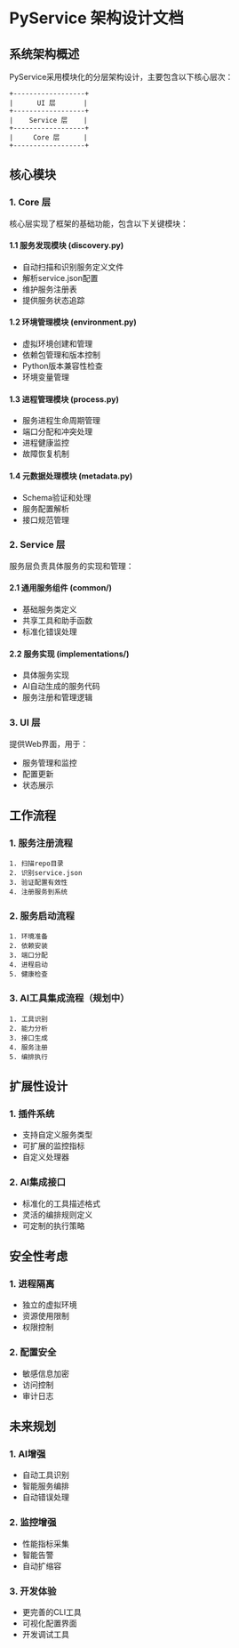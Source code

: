 # PyService 架构设计文档

## 系统架构概述
PyService采用模块化的分层架构设计，主要包含以下核心层次：

```
+------------------+
|      UI 层       |
+------------------+
|    Service 层    |
+------------------+
|     Core 层      |
+------------------+
```

## 核心模块

### 1. Core 层
核心层实现了框架的基础功能，包含以下关键模块：

#### 1.1 服务发现模块 (discovery.py)
- 自动扫描和识别服务定义文件
- 解析service.json配置
- 维护服务注册表
- 提供服务状态追踪

#### 1.2 环境管理模块 (environment.py)
- 虚拟环境创建和管理
- 依赖包管理和版本控制
- Python版本兼容性检查
- 环境变量管理

#### 1.3 进程管理模块 (process.py)
- 服务进程生命周期管理
- 端口分配和冲突处理
- 进程健康监控
- 故障恢复机制

#### 1.4 元数据处理模块 (metadata.py)
- Schema验证和处理
- 服务配置解析
- 接口规范管理

### 2. Service 层
服务层负责具体服务的实现和管理：

#### 2.1 通用服务组件 (common/)
- 基础服务类定义
- 共享工具和助手函数
- 标准化错误处理

#### 2.2 服务实现 (implementations/)
- 具体服务实现
- AI自动生成的服务代码
- 服务注册和管理逻辑

### 3. UI 层
提供Web界面，用于：
- 服务管理和监控
- 配置更新
- 状态展示

## 工作流程

### 1. 服务注册流程
```
1. 扫描repo目录
2. 识别service.json
3. 验证配置有效性
4. 注册服务到系统
```

### 2. 服务启动流程
```
1. 环境准备
2. 依赖安装
3. 端口分配
4. 进程启动
5. 健康检查
```

### 3. AI工具集成流程（规划中）
```
1. 工具识别
2. 能力分析
3. 接口生成
4. 服务注册
5. 编排执行
```

## 扩展性设计

### 1. 插件系统
- 支持自定义服务类型
- 可扩展的监控指标
- 自定义处理器

### 2. AI集成接口
- 标准化的工具描述格式
- 灵活的编排规则定义
- 可定制的执行策略

## 安全性考虑

### 1. 进程隔离
- 独立的虚拟环境
- 资源使用限制
- 权限控制

### 2. 配置安全
- 敏感信息加密
- 访问控制
- 审计日志

## 未来规划

### 1. AI增强
- 自动工具识别
- 智能服务编排
- 自动错误处理

### 2. 监控增强
- 性能指标采集
- 智能告警
- 自动扩缩容

### 3. 开发体验
- 更完善的CLI工具
- 可视化配置界面
- 开发调试工具